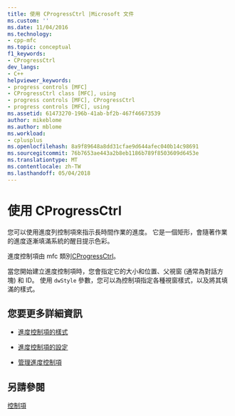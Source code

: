 ```yaml
---
title: 使用 CProgressCtrl |Microsoft 文件
ms.custom: ''
ms.date: 11/04/2016
ms.technology:
- cpp-mfc
ms.topic: conceptual
f1_keywords:
- CProgressCtrl
dev_langs:
- C++
helpviewer_keywords:
- progress controls [MFC]
- CProgressCtrl class [MFC], using
- progress controls [MFC], CProgressCtrl
- progress controls [MFC], using
ms.assetid: 61473270-196b-41ab-bf2b-467f46673539
author: mikeblome
ms.author: mblome
ms.workload:
- cplusplus
ms.openlocfilehash: 8a9f89648a8dd31cfae9d644afec040b14c98691
ms.sourcegitcommit: 76b7653ae443a2b8eb1186b789f8503609d6453e
ms.translationtype: MT
ms.contentlocale: zh-TW
ms.lasthandoff: 05/04/2018
---
```

# <a name="using-cprogressctrl"></a>使用 CProgressCtrl
您可以使用進度列控制項來指示長時間作業的進度。 它是一個矩形，會隨著作業的進度逐漸填滿系統的醒目提示色彩。  
  
 進度控制項由 mfc 類別[CProgressCtrl](../mfc/reference/cprogressctrl-class.md)。  
  
 當您開始建立進度控制項時，您會指定它的大小和位置、父視窗 (通常為對話方塊) 和 ID。 使用 `dwStyle` 參數，您可以為控制項指定各種視窗樣式，以及將其填滿的樣式。  
  
## <a name="what-do-you-want-to-know-more-about"></a>您要更多詳細資訊  
  
-   [進度控制項的樣式](../mfc/styles-for-the-progress-control.md)  
  
-   [進度控制項的設定](../mfc/settings-for-the-progress-control.md)  
  
-   [管理進度控制項](../mfc/manipulating-the-progress-control.md)  
  
## <a name="see-also"></a>另請參閱  
 [控制項](../mfc/controls-mfc.md)


